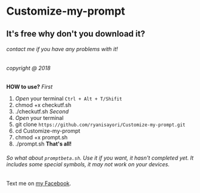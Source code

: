 # Customize-my-prompt
## It's free why don't you download it?
###### contact me if you have any problems with it!
###### copyright @ 2018
**HOW to use?**
*First*
1. *Open* your terminal ```Ctrl + Alt + T/Shifit ```
2. chmod +x checkutf.sh
3. ./checkutf.sh
*Second*
1. *Open* your terminal
2. git clone ```https://github.com/ryanisayori/Customize-my-prompt.git```
3. cd Customize-my-prompt
4. chmod +x prompt.sh
5. ./prompt.sh
**That's all!**

###### So what about ```promptbeta.sh```. Use it if you want, it hasn't completed yet. It includes some special symbols, it may not work on your devices.

Text me on [my Facebook](https://www.facebook.com/ryanisayori0164).

